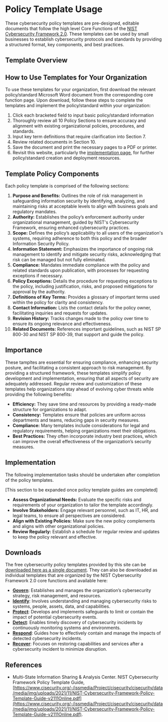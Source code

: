 # Policy Template Usage

These cybersecurity policy templates are pre-designed, editable documents that follow the high level Core Functions of the [NIST Cybersecurity Framework 2.0](https://www.nist.gov/cyberframework). These templates can be used by small businesses to establish cybersecurity protocols and standards by providing a structured format, key components, and best practices.

## Template Overview

## How to Use Templates for Your Organization

To use these templates for your organization, first download the relevant policy/standard Microsoft Word document from the corresponding core function page. Upon download, follow these steps to complete the templates and implement the policy/standard within your organization:

1. Click each bracketed field to input basic policy/standard information
2. Thoroughly review all 10 Policy Sections to ensure accuracy and alignment with existing organizational policies, procedures, and standards.
3. Input key term definitions that require clarification into Section 7.
4. Review related documents in Section 10.
5. Save the document and print the necessary pages to a PDF or printer.
6. Revisit this website, particularly the [implementation page](/pages/implementation/implementation.md), for further policy/standard creation and deployment resources.

## Template Policy Components

Each policy template is comprised of the following sections:

1. **Purpose and Benefits:** Outlines the role of risk management in safeguarding information security by identifying, analyzing, and maintaining risks at acceptable levels to align with business goals and regulatory mandates.
2. **Authority:** Establishes the policy’s enforcement authority under organizational management, guided by NIST's Cybersecurity Framework, ensuring enhanced cybersecurity practices.
3. **Scope:** Defines the policy’s applicability to all users of the organization's systems, requiring adherence to both this policy and the broader Information Security Policy.
4. **Information Statement:** Emphasizes the importance of ongoing risk management to identify and mitigate security risks, acknowledging that risk can be managed but not fully eliminated.
5. **Compliance:** Mandates immediate compliance with the policy and related standards upon publication, with processes for requesting exceptions if necessary.
6. **Policy Exceptions:** Details the procedure for requesting exceptions to the policy, including justification, risks, and proposed mitigations for approval by the authority.
7. **Definitions of Key Terms:** Provides a glossary of important terms used within the policy for clarity and consistency.
8. **Contact Information:** Lists the contact details for the policy owner, facilitating inquiries and requests for updates.
9. **Revision History:** Tracks changes made to the policy over time to ensure its ongoing relevance and effectiveness.
10. **Related Documents:** References important guidelines, such as NIST SP 800-30 and NIST SP 800-39, that support and guide the policy.

## Importance

These tampltes are essential for ensuring compliance, enhancing security posture, and facilitating a consistent approach to risk management. By providing a structured framework, these templates simplify policy development and implementation, ensuring that all aspects of security are adequately addressed. Regular review and customization of these templates help organizations stay ahead of evolving cyber threats while providing the following benefits:

* **Efficiency:** They save time and resources by providing a ready-made structure for organizations to adapt.
* **Consistency:** Templates ensure that policies are uniform across departments and teams, reducing gaps in security measures.
* **Compliance:** Many templates include considerations for legal and regulatory requirements, helping organizations meet their obligations.
* **Best Practices:** They often incorporate industry best practices, which can improve the overall effectiveness of the organization’s security measures.


## Implementation

The following implementation tasks should be undertaken after completion of the policy templates.

[This section to be expanded once policy template guides are completed]

* **Assess Organizational Needs:** Evaluate the specific risks and requirements of your organization to tailor the template accordingly.
* **Involve Stakeholders:** Engage relevant personnel, such as IT, HR, and legal teams, to ensure all perspectives are considered.
* **Align with Existing Policies:** Make sure the new policy complements and aligns with other organizational policies.
* **Review Regularly:** Establish a schedule for regular review and updates to keep the policy relevant and effective.

## Downloads

The free cybersecurity policy templates provided by this site can be [downloaded here as a single document](/templates/combined/to-contain-combined-templates.txt). They can also be downloaded as individual templates that are organized by the NIST Cybersecurity Framework 2.0 core functions and available here:

* [**Govern**](/pages/govern/govern.md): Establishes and manages the organization’s cybersecurity strategy, risk management, and resources.
* [**Identify**](/pages/identify/identify.md): Involves understanding and managing cybersecurity risks to systems, people, assets, data, and capabilities.
* [**Protect**](/pages/protect/protect.md): Develops and implements safeguards to limit or contain the impact of potential cybersecurity events.
* [**Detect**](/pages/detect/detect.md): Enables timely discovery of cybersecurity incidents by continuously monitoring systems and environments.
* [**Respond**](/pages/respond/respond.md): Guides how to effectively contain and manage the impacts of detected cybersecurity incidents.
* [**Recover**](/pages/recover/readme.md): Focuses on restoring capabilities and services after a cybersecurity incident to minimize disruption.

## References

* Multi-State Information Sharing & Analysis Center. NIST Cybersecurity Framework Policy Template Guide, [https://www.cisecurity.org/-/jssmedia/Project/cisecurity/cisecurity/data/media/img/uploads/2021/11/NIST-Cybersecurity-Framework-Policy-Template-Guide-v2111Online.pdf](https://www.cisecurity.org/-/jssmedia/Project/cisecurity/cisecurity/data/media/img/uploads/2021/11/NIST-Cybersecurity-Framework-Policy-Template-Guide-v2111Online.pdf).
